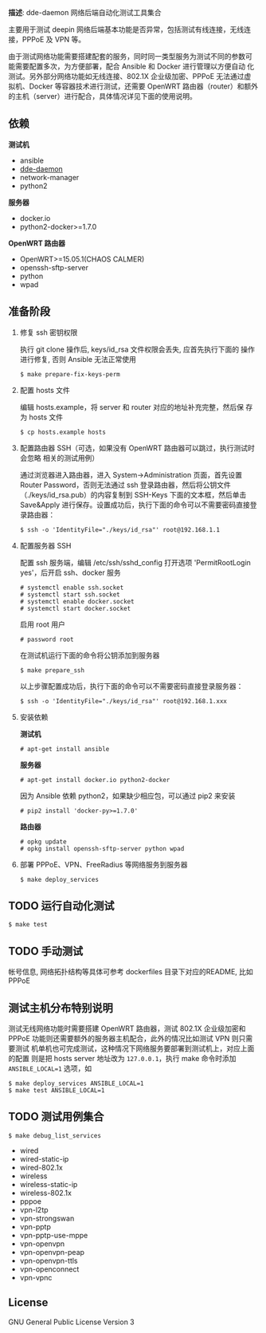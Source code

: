 **描述**: dde-daemon 网络后端自动化测试工具集合

主要用于测试 deepin 网络后端基本功能是否异常，包括测试有线连接，无线连
接，PPPoE 及 VPN 等。

由于测试网络功能需要搭建配套的服务，同时同一类型服务为测试不同的参数可
能需要配置多次，为方便部署，配合 Ansible 和 Docker 进行管理以方便自动
化测试。另外部分网络功能如无线连接、802.1X 企业级加密、PPPoE 无法通过虚
拟机、Docker 等容器技术进行测试，还需要 OpenWRT 路由器（router）和额外
的主机（server）进行配合，具体情况详见下面的使用说明。

## 依赖

**测试机**
- ansible
- [dde-daemon](https://github.com/linuxdeepin/dde-daemon)
- network-manager
- python2

**服务器**
- docker.io
- python2-docker>=1.7.0

**OpenWRT 路由器**
- OpenWRT>=15.05.1(CHAOS CALMER)
- openssh-sftp-server
- python
- wpad

## 准备阶段

1. 修复 ssh 密钥权限

   执行 git clone 操作后, keys/id_rsa 文件权限会丢失, 应首先执行下面的
   操作进行修复, 否则 Ansible 无法正常使用
   ```
   $ make prepare-fix-keys-perm
   ```

1. 配置 hosts 文件

   编辑 hosts.example，将 server 和 router 对应的地址补充完整，然后保
   存为 hosts 文件

   ```
   $ cp hosts.example hosts
   ```

1. 配置路由器 SSH（可选，如果没有 OpenWRT 路由器可以跳过，执行测试时会忽略
   相关的测试用例）

   通过浏览器进入路由器，进入 System->Administration 页面，首先设置
   Router Password，否则无法通过 ssh 登录路由器，然后将公钥文件
   （./keys/id_rsa.pub）的内容复制到 SSH-Keys 下面的文本框，然后单击
   Save&Apply 进行保存。设置成功后，执行下面的命令可以不需要密码直接登
   录路由器：

   ```
   $ ssh -o 'IdentityFile="./keys/id_rsa"' root@192.168.1.1
   ```

1. 配置服务器 SSH

   配置 ssh 服务端，编辑 /etc/ssh/sshd_config 打开选项
   'PermitRootLogin yes'，后开启 ssh、docker 服务

   ```
   # systemctl enable ssh.socket
   # systemctl start ssh.socket
   # systemctl enable docker.socket
   # systemctl start docker.socket
   ```

   启用 root 用户

   ```
   # password root
   ```

   在测试机运行下面的命令将公钥添加到服务器

   ```
   $ make prepare_ssh
   ```

   以上步骤配置成功后，执行下面的命令可以不需要密码直接登录服务器：

   ```
   $ ssh -o 'IdentityFile="./keys/id_rsa"' root@192.168.1.xxx
   ```

1. 安装依赖

   **测试机**

   ```
   # apt-get install ansible
   ```

   **服务器**

   ```
   # apt-get install docker.io python2-docker
   ```

   因为 Ansible 依赖 python2，如果缺少相应包，可以通过 pip2 来安装

   ```
   # pip2 install 'docker-py>=1.7.0'
   ```

   **路由器**

   ```
   # opkg update
   # opkg install openssh-sftp-server python wpad
   ```

1. 部署 PPPoE、VPN、FreeRadius 等网络服务到服务器

   ```
   $ make deploy_services
   ```

## TODO 运行自动化测试

```
$ make test
```

## TODO 手动测试

帐号信息, 网络拓扑结构等具体可参考 dockerfiles 目录下对应的README, 比如 PPPoE

## 测试主机分布特别说明

测试无线网络功能时需要搭建 OpenWRT 路由器，测试 802.1X 企业级加密和 PPPoE
功能则还需要额外的服务器主机配合，此外的情况比如测试 VPN 则只需要测试
机单机也可完成测试，这种情况下网络服务要部署到测试机上，对应上面的配置
则是把 hosts server 地址改为 `127.0.0.1`，执行 make 命令时添加
`ANSIBLE_LOCAL=1` 选项，如

```
$ make deploy_services ANSIBLE_LOCAL=1
$ make test ANSIBLE_LOCAL=1
```

## TODO 测试用例集合

```
$ make debug_list_services
```

- wired
- wired-static-ip
- wired-802.1x
- wireless
- wireless-static-ip
- wireless-802.1x
- pppoe
- vpn-l2tp
- vpn-strongswan
- vpn-pptp
- vpn-pptp-use-mppe
- vpn-openvpn
- vpn-openvpn-peap
- vpn-openvpn-ttls
- vpn-openconnect
- vpn-vpnc

## License

GNU General Public License Version 3
